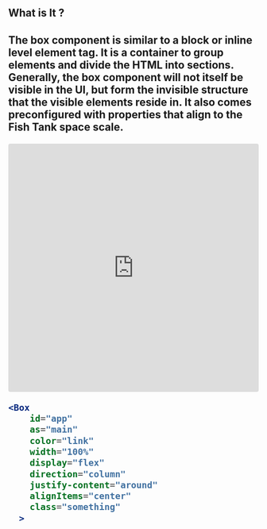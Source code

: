 <h2>What is It ?<h2>
<p>The box component is similar to a block or inline level element tag. It is a container to group elements and divide the HTML into sections. Generally, the box component will not itself be visible in the UI, but form the invisible structure that the visible elements reside in. It also comes preconfigured with properties that align to the Fish Tank space scale.<p>

<iframe src="https://codesandbox.io/embed/81ppn7jl9l?fontsize=14" title="@fishtank/Box" allow="geolocation; microphone; camera; midi; vr; accelerometer; gyroscope; payment; ambient-light-sensor; encrypted-media" style="width:100%; height:500px; border:0; border-radius: 4px; overflow:hidden;" sandbox="allow-modals allow-forms allow-popups allow-scripts allow-same-origin"></iframe>

```jsx
<Box
    id="app"
    as="main"
    color="link"
    width="100%"
    display="flex"
    direction="column"
    justify-content="around"
    alignItems="center"
    class="something"
  >
```